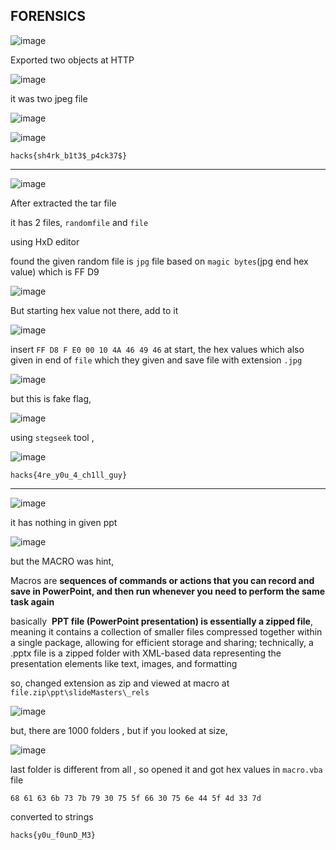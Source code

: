 ## FORENSICS

![image](https://github.com/user-attachments/assets/8df9a5a1-4018-40d4-88e3-74ae48289ac9)


Exported two objects at HTTP 

![image](https://github.com/user-attachments/assets/86a7a0c9-5325-43f1-993b-3eecdf810858)


it was two jpeg file

![image](https://github.com/user-attachments/assets/8726cb8b-cf48-4768-ac58-adb03daa4696)


![image](https://github.com/user-attachments/assets/42ec68e3-4c9c-41f5-b54e-b25bfeafb82e)


`hacks{sh4rk_b1t3$_p4ck37$}`

----

![image](https://github.com/user-attachments/assets/7326e76e-6523-44a7-9129-35e694a59475)


After extracted the tar file

it has 2 files, `randomfile` and `file`

using HxD editor

found the given random file is `jpg` file based on `magic bytes`(jpg end hex value) which is FF D9

![image](https://github.com/user-attachments/assets/cc8def45-eea2-40e7-9765-02a489da66dc)


But starting hex value not there, add to it 

![image](https://github.com/user-attachments/assets/24ebd42c-6924-4ca8-9c01-b41c601ee25e)


insert  `FF D8 F E0 00 10 4A 46 49 46` at start, the hex values which also given in end of `file` which they given and save file with extension `.jpg`

![image](https://github.com/user-attachments/assets/4473e2c6-a99d-41d7-9eae-eef81abef957)


but this is fake flag,

![image](https://github.com/user-attachments/assets/a3aadd2c-7066-4475-8c53-67d952ffc82b)


using `stegseek` tool , 

![image](https://github.com/user-attachments/assets/b6abc6d2-6f7f-4a99-a691-ca385d6f032b)


`hacks{4re_y0u_4_ch1ll_guy}`

----

![image](https://github.com/user-attachments/assets/63186bd7-426f-4774-9446-6ae01e37567e)


it has nothing in given ppt

![image](https://github.com/user-attachments/assets/d0709194-27f5-4b27-9b0e-7cac3787fdad)


but the MACRO was hint,

Macros are **sequences of commands or actions that you can record and save in PowerPoint, and then run whenever you need to perform the same task again**

basically  **PPT file (PowerPoint presentation) is essentially a zipped file**, meaning it contains a collection of smaller files compressed together within a single package, allowing for efficient storage and sharing; technically, a .pptx file is a zipped folder with XML-based data representing the presentation elements like text, images, and formatting

so, changed extension as zip and viewed at macro at `file.zip\ppt\slideMasters\_rels` 

![image](https://github.com/user-attachments/assets/0a2af7da-10c3-4b81-aac6-ccf34f00708f)


but, there are 1000 folders , but if you looked at size,

![image](https://github.com/user-attachments/assets/744e8d19-4dd3-45bc-84bd-bccbaa61489f)

last folder is different from all , so opened it and got hex values in `macro.vba` file

`68 61 63 6b 73 7b 79 30 75 5f 66 30 75 6e 44 5f 4d 33 7d`

converted to strings

`hacks{y0u_f0unD_M3}`
